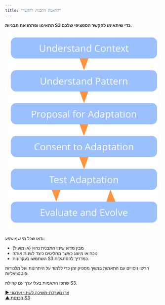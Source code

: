 ```yaml
---
title: "התאמת התבנית להקשר"
---
```



**התאימו ופתחו את תבניות S3 כדי שיתאימו להקשר הספציפי שלכם.**

![right,fit](img/process/adapt-pattern-to-context.png)

ודאו שכל מי שמושפע:

- מבין מדוע שינוי התבנית נחוץ (או מועיל)
- נוכח או מיוצג כאשר מחליטים כיצד לשנות אותה
- השתמשו בעקרונות S3 כמדריך להסתגלות.

הריצו ניסויים עם התאמות במשך מספיק זמן כדי ללמוד על היתרונות ועל מלכודות פוטנציאליות.

שתפו התאמות בעלי ערך עם קהילת S3.

[&#9654; צרו מערכת-משיכה לשינוי אירגוני](create-a-pull-system-for-organizational-change.html)<br/>[&#9650; הכנסת S3](bringing-in-s3.html)

